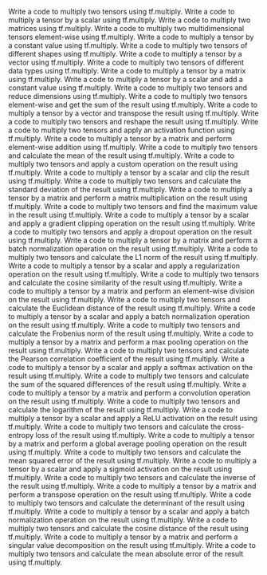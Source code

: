 Write a code to multiply two tensors using tf.multiply.
Write a code to multiply a tensor by a scalar using tf.multiply.
Write a code to multiply two matrices using tf.multiply.
Write a code to multiply two multidimensional tensors element-wise using tf.multiply.
Write a code to multiply a tensor by a constant value using tf.multiply.
Write a code to multiply two tensors of different shapes using tf.multiply.
Write a code to multiply a tensor by a vector using tf.multiply.
Write a code to multiply two tensors of different data types using tf.multiply.
Write a code to multiply a tensor by a matrix using tf.multiply.
Write a code to multiply a tensor by a scalar and add a constant value using tf.multiply.
Write a code to multiply two tensors and reduce dimensions using tf.multiply.
Write a code to multiply two tensors element-wise and get the sum of the result using tf.multiply.
Write a code to multiply a tensor by a vector and transpose the result using tf.multiply.
Write a code to multiply two tensors and reshape the result using tf.multiply.
Write a code to multiply two tensors and apply an activation function using tf.multiply.
Write a code to multiply a tensor by a matrix and perform element-wise addition using tf.multiply.
Write a code to multiply two tensors and calculate the mean of the result using tf.multiply.
Write a code to multiply two tensors and apply a custom operation on the result using tf.multiply.
Write a code to multiply a tensor by a scalar and clip the result using tf.multiply.
Write a code to multiply two tensors and calculate the standard deviation of the result using tf.multiply.
Write a code to multiply a tensor by a matrix and perform a matrix multiplication on the result using tf.multiply.
Write a code to multiply two tensors and find the maximum value in the result using tf.multiply.
Write a code to multiply a tensor by a scalar and apply a gradient clipping operation on the result using tf.multiply.
Write a code to multiply two tensors and apply a dropout operation on the result using tf.multiply.
Write a code to multiply a tensor by a matrix and perform a batch normalization operation on the result using tf.multiply.
Write a code to multiply two tensors and calculate the L1 norm of the result using tf.multiply.
Write a code to multiply a tensor by a scalar and apply a regularization operation on the result using tf.multiply.
Write a code to multiply two tensors and calculate the cosine similarity of the result using tf.multiply.
Write a code to multiply a tensor by a matrix and perform an element-wise division on the result using tf.multiply.
Write a code to multiply two tensors and calculate the Euclidean distance of the result using tf.multiply.
Write a code to multiply a tensor by a scalar and apply a batch normalization operation on the result using tf.multiply.
Write a code to multiply two tensors and calculate the Frobenius norm of the result using tf.multiply.
Write a code to multiply a tensor by a matrix and perform a max pooling operation on the result using tf.multiply.
Write a code to multiply two tensors and calculate the Pearson correlation coefficient of the result using tf.multiply.
Write a code to multiply a tensor by a scalar and apply a softmax activation on the result using tf.multiply.
Write a code to multiply two tensors and calculate the sum of the squared differences of the result using tf.multiply.
Write a code to multiply a tensor by a matrix and perform a convolution operation on the result using tf.multiply.
Write a code to multiply two tensors and calculate the logarithm of the result using tf.multiply.
Write a code to multiply a tensor by a scalar and apply a ReLU activation on the result using tf.multiply.
Write a code to multiply two tensors and calculate the cross-entropy loss of the result using tf.multiply.
Write a code to multiply a tensor by a matrix and perform a global average pooling operation on the result using tf.multiply.
Write a code to multiply two tensors and calculate the mean squared error of the result using tf.multiply.
Write a code to multiply a tensor by a scalar and apply a sigmoid activation on the result using tf.multiply.
Write a code to multiply two tensors and calculate the inverse of the result using tf.multiply.
Write a code to multiply a tensor by a matrix and perform a transpose operation on the result using tf.multiply.
Write a code to multiply two tensors and calculate the determinant of the result using tf.multiply.
Write a code to multiply a tensor by a scalar and apply a batch normalization operation on the result using tf.multiply.
Write a code to multiply two tensors and calculate the cosine distance of the result using tf.multiply.
Write a code to multiply a tensor by a matrix and perform a singular value decomposition on the result using tf.multiply.
Write a code to multiply two tensors and calculate the mean absolute error of the result using tf.multiply.